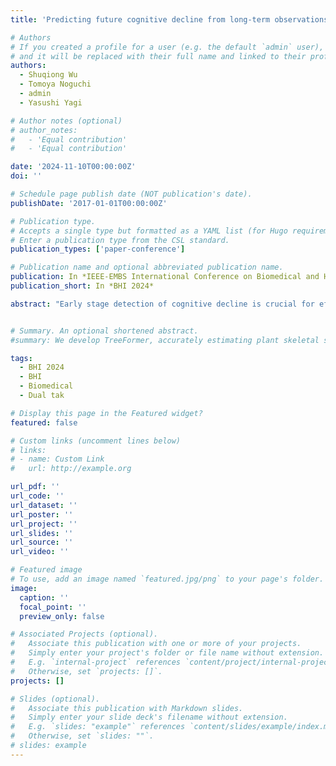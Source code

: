```yaml
---
title: 'Predicting future cognitive decline from long-term observations of dual-task performance data'

# Authors
# If you created a profile for a user (e.g. the default `admin` user), write the username (folder name) here
# and it will be replaced with their full name and linked to their profile.
authors:
  - Shuqiong Wu
  - Tomoya Noguchi
  - admin
  - Yasushi Yagi

# Author notes (optional)
# author_notes:
#   - 'Equal contribution'
#   - 'Equal contribution'

date: '2024-11-10T00:00:00Z'
doi: ''

# Schedule page publish date (NOT publication's date).
publishDate: '2017-01-01T00:00:00Z'

# Publication type.
# Accepts a single type but formatted as a YAML list (for Hugo requirements).
# Enter a publication type from the CSL standard.
publication_types: ['paper-conference']

# Publication name and optional abbreviated publication name.
publication: In *IEEE-EMBS International Conference on Biomedical and Health Informatics (BHI 2024)*
publication_short: In *BHI 2024*

abstract: "Early stage detection of cognitive decline is crucial for effective prevention and treatment of dementia. However, current approaches based on MRI or biomarkers are expensive and impractical, making them unsuitable for early-stage detection from daily measurements. A suitable option is the dual-task paradigm, which involves simultaneously performing two tasks (typically a physical task combined with a cognitive task). This approach has proven effective in assessing daily cognitive status. The underlying principle is that dual-task performance reflects the maximum cognitive load that can be handled by participants, which in turn reflects their current cognitive function. However, a one-time dual-task test cannot predict future changes in cognitive function. In this study, we present the first attempt at leveraging long-term observations of dual-task performance data. Our results show that changes in dual-task performance over time are associated with future cognitive changes. Our approach extracts temporal features from six months of dual-task performance data, and predicts future cognitive decline over the next two years using a machine learning model. Our experimental results yielded an accuracy comparable to that returned by MRI scans, thus demonstrating that the proposed approach can achieve early detection of future cognitive decline from routine dual-task measurements."


# Summary. An optional shortened abstract.
#summary: We develop TreeFormer, accurately estimating plant skeletal structure from a single image.

tags:
  - BHI 2024
  - BHI
  - Biomedical
  - Dual tak

# Display this page in the Featured widget?
featured: false

# Custom links (uncomment lines below)
# links:
# - name: Custom Link
#   url: http://example.org

url_pdf: ''
url_code: ''
url_dataset: ''
url_poster: ''
url_project: ''
url_slides: ''
url_source: ''
url_video: ''

# Featured image
# To use, add an image named `featured.jpg/png` to your page's folder.
image:
  caption: ''
  focal_point: ''
  preview_only: false

# Associated Projects (optional).
#   Associate this publication with one or more of your projects.
#   Simply enter your project's folder or file name without extension.
#   E.g. `internal-project` references `content/project/internal-project/index.md`.
#   Otherwise, set `projects: []`.
projects: []

# Slides (optional).
#   Associate this publication with Markdown slides.
#   Simply enter your slide deck's filename without extension.
#   E.g. `slides: "example"` references `content/slides/example/index.md`.
#   Otherwise, set `slides: ""`.
# slides: example
---
```


<!-- {{% callout note %}}
Click the _Cite_ button above to demo the feature to enable visitors to import publication metadata into their reference management software.
{{% /callout %}}

{{% callout note %}}
Create your slides in Markdown - click the _Slides_ button to check out the example.
{{% /callout %}}

Add the publication's **full text** or **supplementary notes** here. You can use rich formatting such as including [code, math, and images](https://docs.hugoblox.com/content/writing-markdown-latex/). -->
